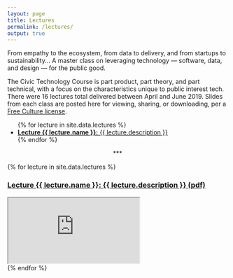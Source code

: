 ```yaml
---
layout: page
title: Lectures
permalink: /lectures/
output: true
---
```

<p>
	From empathy to the ecosystem, from data to delivery, and from startups to sustainability... A master class on leveraging technology &#8212; software, data, and design &#8212; for the public good.
</p>
<p>
	The Civic Technology Course is part product, part theory, and part technical, with a focus on the characteristics unique to public interest tech. There were 16 lectures total delivered between April and June 2019. Slides from each class are posted here for viewing, sharing, or downloading, per a <a href="http://creativecommons.org/licenses/by-sa/4.0/">Free Culture license</a>. 
</p>

<ul>
	{% for lecture in site.data.lectures %}
	<li>
		<a href="#{{ lecture.name }}" >
			<strong>Lecture {{ lecture.name }}:</strong> 	{{ lecture.description }}
		</a>
	</li>
	{% endfor %}
</ul>

<p style="text-align: center">
 ***	
	
</p>

{% for lecture in site.data.lectures %}
<h3>
    <a name="{{ lecture.name }}" id="{{ lecture.name }}" href="https://drive.google.com/uc?id={{ lecture.id }}&export=download" >
        <strong>Lecture {{ lecture.name }}:</strong> 	{{ lecture.description }} (pdf)
    </a>
</h3>
<div class="resp-container">
   <iframe class="resp-iframe" 
   src="https://drive.google.com/file/d/{{ lecture.id }}/preview"></iframe>
</div>
{% endfor %}


<p> 
	
</p>
